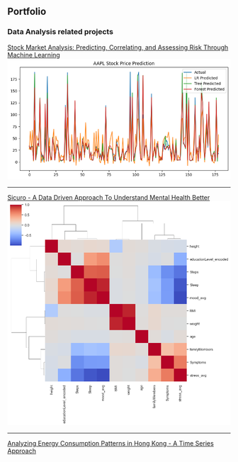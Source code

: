 ## Portfolio


### Data Analysis related projects

[Stock Market Analysis: Predicting, Correlating, and Assessing Risk Through Machine Learning](/Stock_market_analysis)
<img src="images/stock_plots/aapl_pred.png?raw=true"/>

---
[Sicuro - A Data Driven Approach To Understand Mental Health Better](/Sicuro_Data_Analysis)
<img src="images/sicuro_plots/scipy_heatmap.png?raw=true"/>

---
[Analyzing Energy Consumption Patterns in Hong Kong - A Time Series Approach](Analyzing_Energy_Consumption_Patterns_in_Hong_Kong_A_Time_Series_Approach.html)
